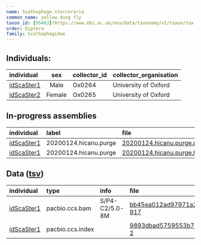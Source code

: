 ```yaml
---
name: Scathophaga stercoraria
common_name: yellow dung fly
taxon_id: [95463](https://www.ebi.ac.uk/ena/data/taxonomy/v1/taxon/tax-id/95463)
order: Diptera
family: Scathophagidae
---
```


## Individuals:

| individual | sex | collector_id | collector_organisation |
| :--------- | :-: | :----------- | :--------------------- |
| [idScaSter1](idScaSter1.md) | Male | Ox0264 | University of Oxford |
| [idScaSter2](idScaSter2.md) | Female | Ox0265 | University of Oxford |

## In-progress assemblies

| individual | label | file |
| :--------- | :---- | :--- |
| [idScaSter1](idScaSter1.md) | 20200124.hicanu.purge | [20200124.hicanu.purge.prim.fasta.gz](https://darwin.cog.sanger.ac.uk/insects/Scathophaga_stercoraria/idScaSter1/assemblies/working/20200124.hicanu.purge/20200124.hicanu.purge.prim.fasta.gz) |
| [idScaSter1](idScaSter1.md) | 20200124.hicanu.purge | [20200124.hicanu.purge.htig.fasta.gz](https://darwin.cog.sanger.ac.uk/insects/Scathophaga_stercoraria/idScaSter1/assemblies/working/20200124.hicanu.purge/20200124.hicanu.purge.htig.fasta.gz) |

## Data ([tsv](Scathophaga_stercoraria_data.tsv))

| individual | type | info | file |
| :--------- | :--- | :--- | :--- |
| [idScaSter1](idScaSter1.md) | pacbio.ccs.bam | S/P4-C2/5.0-8M | [bb45ea012ad97971a2c53fcff06002ac-917](https://darwin.cog.sanger.ac.uk/insects/Scathophaga_stercoraria/idScaSter1/genomic_data/pacbio/m64094_200118_121121.ccs.bam) |
| [idScaSter1](idScaSter1.md) | pacbio.ccs.index |  | [9893dbad5759553b75b24dfb593ddab5-2](https://darwin.cog.sanger.ac.uk/insects/Scathophaga_stercoraria/idScaSter1/genomic_data/pacbio/m64094_200118_121121.ccs.bam.pbi) |
